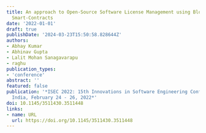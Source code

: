 ```yaml
---
title: An approach to Open-Source Software License Management using Blockchain-based
  Smart-Contracts
date: '2022-01-01'
draft: true
publishDate: '2024-03-23T15:50:58.828644Z'
authors:
- Abhay Kumar
- Abhinav Gupta
- Lalit Mohan Sanagavarapu
- raghu
publication_types:
- 'conference'
abstract: ''
featured: false
publication: '*ISEC 2022: 15th Innovations in Software Engineering Conference, Gandhinagar,
  India, February 24 - 26, 2022*'
doi: 10.1145/3511430.3511448
links:
- name: URL
  url: https://doi.org/10.1145/3511430.3511448
---
```


